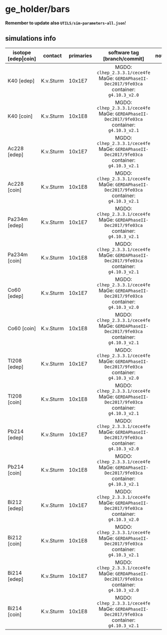 # ge_holder/bars
**Remember to update also `UTILS/sim-parameters-all.json`**!

## simulations info

| isotope \[edep\|coin\] | contact     | primaries | software tag \[branch/commit\]                                                               | notes   |
| ---------------------- | ----------  | --------- | :------------------------------------------------------------------------------------------: | ------- |
| K40 \[edep\]           | K.v.Sturm   | 10x1E7    | MGDO: `clhep_2.3.3.1/cece4fe` MaGe: `GERDAPhaseII-Dec2017/9fe03ca` container: `g4.10.3_v2.0` |         |
| K40 \[coin\]           | K.v.Sturm   | 10x1E8    | MGDO: `clhep_2.3.3.1/cece4fe` MaGe: `GERDAPhaseII-Dec2017/9fe03ca` container: `g4.10.3_v2.1` |         |
| Ac228 \[edep\]         | K.v.Sturm   | 10x1E7    | MGDO: `clhep_2.3.3.1/cece4fe` MaGe: `GERDAPhaseII-Dec2017/9fe03ca` container: `g4.10.3_v2.1` |         |
| Ac228 \[coin\]         | K.v.Sturm   | 10x1E8    | MGDO: `clhep_2.3.3.1/cece4fe` MaGe: `GERDAPhaseII-Dec2017/9fe03ca` container: `g4.10.3_v2.1` |         |
| Pa234m \[edep\]        | K.v.Sturm   | 10x1E7    | MGDO: `clhep_2.3.3.1/cece4fe` MaGe: `GERDAPhaseII-Dec2017/9fe03ca` container: `g4.10.3_v2.1` |         |
| Pa234m \[coin\]        | K.v.Sturm   | 10x1E8    | MGDO: `clhep_2.3.3.1/cece4fe` MaGe: `GERDAPhaseII-Dec2017/9fe03ca` container: `g4.10.3_v2.1` |         |
| Co60 \[edep\]          | K.v.Sturm   | 10x1E7    | MGDO: `clhep_2.3.3.1/cece4fe` MaGe: `GERDAPhaseII-Dec2017/9fe03ca` container: `g4.10.3_v2.0` |         |
| Co60 \[coin\]          | K.v.Sturm   | 10x1E8    | MGDO: `clhep_2.3.3.1/cece4fe` MaGe: `GERDAPhaseII-Dec2017/9fe03ca` container: `g4.10.3_v2.1` |         |
| Tl208 \[edep\]         | K.v.Sturm   | 10x1E7    | MGDO: `clhep_2.3.3.1/cece4fe` MaGe: `GERDAPhaseII-Dec2017/9fe03ca` container: `g4.10.3_v2.0` |         |
| Tl208 \[coin\]         | K.v.Sturm   | 10x1E8    | MGDO: `clhep_2.3.3.1/cece4fe` MaGe: `GERDAPhaseII-Dec2017/9fe03ca` container: `g4.10.3_v2.1` |         |
| Pb214 \[edep\]         | K.v.Sturm   | 10x1E7    | MGDO: `clhep_2.3.3.1/cece4fe` MaGe: `GERDAPhaseII-Dec2017/9fe03ca` container: `g4.10.3_v2.0` |         |
| Pb214 \[coin\]         | K.v.Sturm   | 10x1E8    | MGDO: `clhep_2.3.3.1/cece4fe` MaGe: `GERDAPhaseII-Dec2017/9fe03ca` container: `g4.10.3_v2.1` |         |
| Bi212 \[edep\]         | K.v.Sturm   | 10x1E7    | MGDO: `clhep_2.3.3.1/cece4fe` MaGe: `GERDAPhaseII-Dec2017/9fe03ca` container: `g4.10.3_v2.0` |         |
| Bi212 \[coin\]         | K.v.Sturm   | 10x1E8    | MGDO: `clhep_2.3.3.1/cece4fe` MaGe: `GERDAPhaseII-Dec2017/9fe03ca` container: `g4.10.3_v2.1` |         |
| Bi214 \[edep\]         | K.v.Sturm   | 10x1E7    | MGDO: `clhep_2.3.3.1/cece4fe` MaGe: `GERDAPhaseII-Dec2017/9fe03ca` container: `g4.10.3_v2.0` |         |
| Bi214 \[coin\]         | K.v.Sturm   | 10x1E8    | MGDO: `clhep_2.3.3.1/cece4fe` MaGe: `GERDAPhaseII-Dec2017/9fe03ca` container: `g4.10.3_v2.1` |         |

